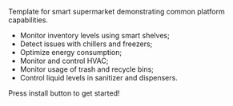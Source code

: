 Template for smart supermarket demonstrating common platform capabilities.

* Monitor inventory levels using smart shelves;
* Detect issues with chillers and freezers;
* Optimize energy consumption;
* Monitor and control HVAC;
* Monitor usage of trash and recycle bins;
* Control liquid levels in sanitizer and dispensers.

Press install button to get started!
